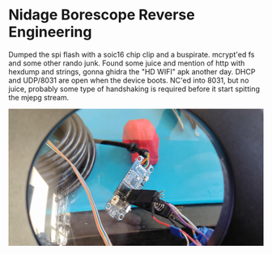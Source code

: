 Nidage Borescope Reverse Engineering
====================================

Dumped the spi flash with a soic16 chip clip and a buspirate. mcrypt'ed fs and some other rando junk. Found some juice and mention of http with hexdump and strings, gonna ghidra the "HD WIFI" apk another day. DHCP and UDP/8031 are open when the device boots. NC'ed into 8031, but no juice, probably some type of handshaking is required before it start spitting the mjepg stream. 

![chipclip](/images/nidage-dump.jpg?raw=true)
